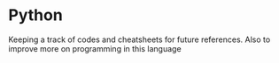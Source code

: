 # Python
Keeping a track of codes and cheatsheets for future references. Also to improve more on programming in this language
